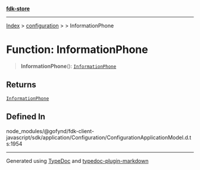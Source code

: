 [**fdk-store**](../../../README.md)
***

[Index](../../../API.md) > [configuration](../../README.md) > [<internal>](../README.md) > InformationPhone

# Function: InformationPhone

> **InformationPhone**(): [`InformationPhone`](../type-aliases/type-alias.InformationPhone.md)

## Returns

[`InformationPhone`](../type-aliases/type-alias.InformationPhone.md)

## Defined In

node\_modules/@gofynd/fdk-client-javascript/sdk/application/Configuration/ConfigurationApplicationModel.d.ts:1954

***
Generated using [TypeDoc](https://typedoc.org/) and [typedoc-plugin-markdown](https://www.npmjs.com/package/typedoc-plugin-markdown)
